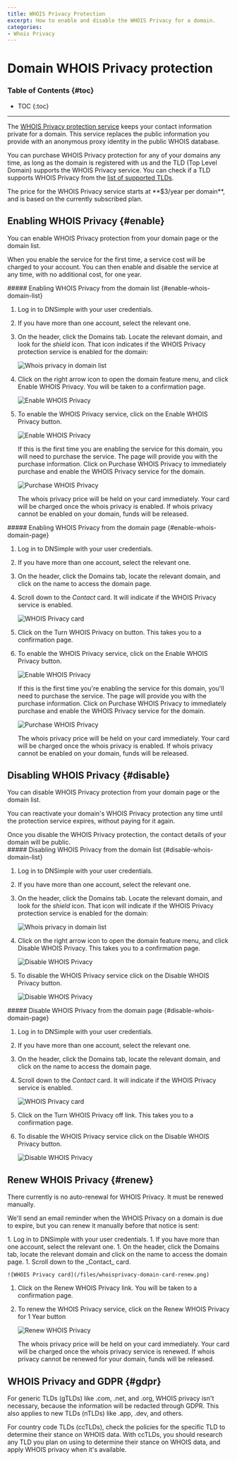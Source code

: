 ```yaml
---
title: WHOIS Privacy Protection
excerpt: How to enable and disable the WHOIS Privacy for a domain.
categories:
- Whois Privacy
---
```


# Domain WHOIS Privacy protection

### Table of Contents {#toc}

* TOC
{:toc}

---

The [WHOIS Privacy protection service](/articles/what-is-whois-privacy) keeps your contact information private for a domain. This service replaces the public information you provide with an anonymous proxy identity in the public WHOIS database.

You can purchase WHOIS Privacy protection for any of your domains any time, as long as the domain is registered with us and the TLD (Top Level Domain) supports the WHOIS Privacy service. You can check if a TLD supports WHOIS Privacy from the [list of supported TLDs](https://dnsimple.com/tlds).

<info>
The price for the WHOIS Privacy service starts at **$3/year per domain**, and is based on the currently subscribed plan.
</info>


## Enabling WHOIS Privacy {#enable}

You can enable WHOIS Privacy protection from your domain page or the domain list.

When you enable the service for the first time, a service cost will be charged to your account. You can then enable and disable the service at any time, with no additional cost, for one year.

<div class="section-steps" markdown="1">
##### Enabling WHOIS Privacy from the domain list {#enable-whois-domain-list}

1.  Log in to DNSimple with your user credentials.
1.  If you have more than one account, select the relevant one.
1.  On the header, click the <label>Domains</label> tab. Locate the relevant domain, and look for the _shield_ icon. That icon indicates if the WHOIS Privacy protection service is enabled for the domain:

    ![Whois privacy in domain list](/files/whoisprivacy-domain-list.png)

1.  Click on the right arrow icon to open the domain feature menu, and click <label>Enable WHOIS Privacy</label>. You will be taken to a confirmation page.

    ![Enable WHOIS Privacy](/files/whoisprivacy-domain-list-enable.png)

1.  To enable the WHOIS Privacy service, click on the <label>Enable WHOIS Privacy</label> button.

    ![Enable WHOIS Privacy](/files/whoisprivacy-enable-page.png)

    If this is the first time you are enabling the service for this domain, you will need to purchase the service. The page will provide you with the purchase information. Click on <label>Purchase WHOIS Privacy</label> to immediately purchase and enable the WHOIS Privacy service for the domain.

    ![Purchase WHOIS Privacy](/files/whoisprivacy-purchase-page.png)

    <info>
    The whois privacy price will be held on your card immediately.
    Your card will be charged once the whois privacy is enabled.
    If whois privacy cannot be enabled on your domain, funds will be released.
    </info>

</div>

<div class="section-steps" markdown="1">
##### Enabling WHOIS Privacy from the domain page {#enable-whois-domain-page}

1.  Log in to DNSimple with your user credentials.
1.  If you have more than one account, select the relevant one.
1.  On the header, click the <label>Domains</label> tab, locate the relevant domain, and click on the name to access the domain page.
1.  Scroll down to the _Contact_ card. It will indicate if the WHOIS Privacy service is enabled.

    ![WHOIS Privacy card](/files/whoisprivacy-domain-card-disabled.png)

1.  Click on the <label>Turn WHOIS Privacy on</label> button. This takes you to a confirmation page.

1.  To enable the WHOIS Privacy service, click on the <label>Enable WHOIS Privacy</label> button.

    ![Enable WHOIS Privacy](/files/whoisprivacy-enable-page.png)

    If this is the first time you're enabling the service for this domain, you'll need to purchase the service. The page will provide you with the purchase information. Click on <label>Purchase WHOIS Privacy</label> to immediately purchase and enable the WHOIS Privacy service for the domain.

    ![Purchase WHOIS Privacy](/files/whoisprivacy-purchase-page.png)

    <info>
    The whois privacy price will be held on your card immediately.
    Your card will be charged once the whois privacy is enabled.
    If whois privacy cannot be enabled on your domain, funds will be released.
    </info>

</div>

## Disabling WHOIS Privacy {#disable}

You can disable WHOIS Privacy protection from your domain page or the domain list.

You can reactivate your domain's WHOIS Privacy protection any time until the protection service expires, without paying for it again.

<warning>
Once you disable the WHOIS Privacy protection, the contact details of your domain will be public.
</warning>

<div class="section-steps" markdown="1">
##### Disabling WHOIS Privacy from the domain list {#disable-whois-domain-list}

1.  Log in to DNSimple with your user credentials.
1.  If you have more than one account, select the relevant one.
1.  On the header, click the <label>Domains</label> tab. Locate the relevant domain, and look for the _shield_ icon. That icon will indicate if the WHOIS Privacy protection service is enabled for the domain:

    ![Whois privacy in domain list](/files/whoisprivacy-domain-list.png)

1.  Click on the right arrow icon to open the domain feature menu, and click <label>Disable WHOIS Privacy</label>. This takes you to a confirmation page.

    ![Disable WHOIS Privacy](/files/whoisprivacy-domain-list-disable.png)

1.  To disable the WHOIS Privacy service click on the <label>Disable WHOIS Privacy</label> button.

    ![Disable WHOIS Privacy](/files/whoisprivacy-disable-page.png)

</div>

<div class="section-steps" markdown="1">
##### Disable WHOIS Privacy from the domain page {#disable-whois-domain-page}

1.  Log in to DNSimple with your user credentials.
1.  If you have more than one account, select the relevant one.
1.  On the header, click the <label>Domains</label> tab, locate the relevant domain, and click on the name to access the domain page.
1.  Scroll down to the _Contact_ card. It will indicate if the WHOIS Privacy service is enabled.

    ![WHOIS Privacy card](/files/whoisprivacy-domain-card-enabled.png)

1.  Click on the <label>Turn WHOIS Privacy off</label> link. This takes you to a confirmation page.

1.  To disable the WHOIS Privacy service click on the <label>Disable WHOIS Privacy</label> button.

    ![Disable WHOIS Privacy](/files/whoisprivacy-disable-page.png)

</div>

## Renew WHOIS Privacy {#renew}

<info>
There currently is no auto-renewal for WHOIS Privacy. It must be renewed manually.
</info>

We'll send an email reminder when the WHOIS Privacy on a domain is due to expire, but you can renew it manually before that notice is sent:

<div class="section-steps" markdown="1">
1.  Log in to DNSimple with your user credentials.
1.  If you have more than one account, select the relevant one.
1.  On the header, click the <label>Domains</label> tab, locate the relevant domain and click on the name to access the domain page.
1.  Scroll down to the _Contact_ card.

    ![WHOIS Privacy card](/files/whoisprivacy-domain-card-renew.png)

1. Click on the <label>Renew WHOIS Privacy</label> link. You will be taken to a confirmation page.
1. To renew the WHOIS Privacy service, click on the <label>Renew WHOIS Privacy for 1 Year</label> button

    ![Renew WHOIS Privacy](/files/whoisprivacy-renew-page.png)

    <info>
    The whois privacy price will be held on your card immediately.
    Your card will be charged once the whois privacy service is renewed.
    If whois privacy cannot be renewed for your domain, funds will be released.
    </info>

</div>

## WHOIS Privacy and GDPR {#gdpr}

For generic TLDs (gTLDs) like .com, .net, and .org, WHOIS privacy isn't necessary, because the information will be redacted through GDPR. This also applies to new TLDs (nTLDs) like .app, .dev, and others.

For country code TLDs (ccTLDs), check the policies for the specific TLD to determine their stance on WHOIS data. With ccTLDs, you should research any TLD you plan on using to determine their stance on WHOIS data, and apply WHOIS privacy when it's available.

